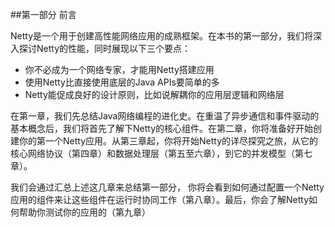 ##第一部分 前言

Netty是一个用于创建高性能网络应用的成熟框架。在本书的第一部分，我们将深入探讨Netty的性能，同时展现以下三个要点：
- 你不必成为一个网络专家，才能用Netty搭建应用
- 使用Netty比直接使用底层的Java APIs要简单的多    
- Netty能促成良好的设计原则，比如说解耦你的应用层逻辑和网络层
	
	
	
在第一章，我们先总结Java网络编程的进化史。在重温了异步通信和事件驱动的基本概念后，我们将首先了解下Netty的核心组件。在第二章，你将准备好开始创建你的第一个Netty应用。从第三章起，你将开始Netty的详尽探究之旅，从它的核心网络协议（第四章）和数据处理层（第五至六章），到它的并发模型（第七章）。

我们会通过汇总上述这几章来总结第一部分， 你将会看到如何通过配置一个Netty应用的组件来让这些组件在运行时协同工作（第八章）。最后，你会了解Netty如何帮助你测试你的应用的（第九章）
